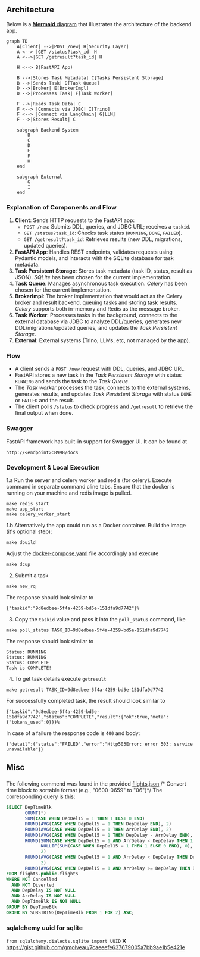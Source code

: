 

## Architecture
Below is a [**Mermaid** diagram](https://mermaid.live/edit#pako:eNplkn-PmjAYx9_Kk_61JeqAEwWybBFQc8td5p0mSyZm6eQ5JUJL2nK7m_jer1AdXgYJ-Zbn831-tD2SLU-RBGQnaLmHVZww0M9kHeUZMrWBfv9Lvfi-XMEnhn9qCD_MqFSTxS1MyvLjGYbPmoJ6PtWUVFRV8qui8vArS7WhIa45g-1QCZRVrq7IhBkubIsuFdcErHQY7lHRlCpaQ7RufkhYoJCZVLpFaEC6w807M7LUeGuIWws8VFhdoLiFQsEPKGqYro26Lcr8HbAQfItS4iXTzGT6wYWmz6T5zlr-Eem5KsSm2-toxBnDrZLwnFH4FodRDfP13d395ho6T_3Y7k2bwLwNIavf5pRCuj3oAWH5qnegMMF29k5GnYw7Oe3kzEid5r_00xeFgtG8g-f_YNLTNyVLSaBEhT1SoChosyTHBkmI2mOBCQm0TPGJ6iESkrCTtpWU_eS8uDgFr3Z7EjzRXOpVVerjxTijuoMO0fVQRLxiigRum4EER_JCgr7jDKyh642t8dj2hq5jj3rkVUOjgX9j2bY_GjuO6_ujU4_8bYtaA89zb3zb823Lckbu0D-9AdHN5Ys) that illustrates the architecture of the backend app.

```mermaid
graph TD
    A[Client] -->|POST /new| H[Security Layer]
    A <--> |GET /status?task_id| H
    A <-->|GET /getresult?task_id| H

    H <--> B(FastAPI App)

    B -->|Stores Task Metadata| C[Tasks Persistent Storage]
    B -->|Sends Task| D[Task Queue]
    D -->|Broker| E[BrokerImpl]
    D -->|Processes Task| F[Task Worker]
    
    F -->|Reads Task Data| C
    F <--> |Connects via JDBC| I[Trino]
    F <--> |Connect via LangChain| G[LLM]
    F -->|Stores Result| C

    subgraph Backend System
        B
        C
        D
        E
        F
        H
    end

    subgraph External
        G
        I
    end
```

### Explanation of Components and Flow
1. **Client**: Sends HTTP requests to the FastAPI app:
   - `POST /new`: Submits DDL, queries, and JDBC URL; receives a `taskid`.
   - `GET /status?task_id`: Checks task status (`RUNNING`, `DONE`, `FAILED`).
   - `GET /getresult?task_id`: Retrieves results (new DDL, migrations, updated queries).
2. **FastAPI App**: Handles REST endpoints, validates requests using Pydantic models, and interacts with the SQLite database for task metadata.
3. **Task Persistent Storage**: Stores task metadata (task ID, status, result as JSON).  _SQLite_ has been chosen for the current implementation.
4. **Task Queue**: Manages asynchronous task execution. _Celery_ has been chosen for the current implementation.
5. **BrokerImpl**:  The broker implementation that would act as the Celery broker and result backend, queuing tasks and storing task results.  _Celery_ supports both in-memory and Redis as the message broker.
6. **Task Worker**: Processes tasks in the background, connects to the external database via JDBC to analyze DDL/queries, generates new DDL/migrations/updated queries, and updates the _Task Persistent Storage_.
7. **External**: External systems (Trino, LLMs, etc,  not managed by the app).

### Flow
- A client sends a `POST /new` request with DDL, queries, and JDBC URL.
- FastAPI stores a new task in the _Task Persistent Storage_ with status `RUNNING` and sends the task to the _Task Queue_.
- The _Task worker_ processes the task, connects to the external systems, generates results, and updates _Task Persistent Storage_ with status `DONE` or `FAILED` and the result.
- The client polls `/status` to check progress and `/getresult` to retrieve the final output when done.

### Swagger 
FastAPI framework has built-in support for Swagger UI. It can be found at
```curl
http://<endpoint>:8998/docs
```

### Development & Local Execution

1.a Run the server and celery worker and redis (for celery). Execute command in separate command cline tabs.
Ensure that the docker is running on your machine and redis image is pulled.
```shell
make redis_start
make app_start
make celery_worker_start
```
1.b Alternatively the app could run as a Docker container. Build the image (it's optional step):
```shell
make dbuild
```
Adjust the [docker-compose.yaml](./docker-compose.yaml) file accordingly and execute

```shell
make dcup
```

2. Submit a task
```shell
make new_rq                                                           
```
The response should look similar to
```shell
{"taskid":"9d8edbee-5f4a-4259-bd5e-151dfa9d7742"}%
```
3. Copy the `taskid` value and pass it into the `poll_status` command, like
```shell
make poll_status TASK_ID=9d8edbee-5f4a-4259-bd5e-151dfa9d7742
```
The response should look similar to
```shell
Status: RUNNING
Status: RUNNING
Status: COMPLETE
Task is COMPLETE!
```

4. To get task details execute `getresult`
```shell
make getresult TASK_ID=9d8edbee-5f4a-4259-bd5e-151dfa9d7742    
```
For successfully completed task, the result should look similar to
```shell
{"taskid":"9d8edbee-5f4a-4259-bd5e-151dfa9d7742","status":"COMPLETE","result":{"ok":true,"meta":{"tokens_used":0}}}%
```
In case of a failure the response code is `400` and body:
```shell
{"detail":{"status":"FAILED","error":"Http503Error: error 503: service unavailable"}}            
```


## Misc

###
The following commend was found in the provided [flights.json](./info/request/flights.json)
/* Convert time block to sortable format (e.g., "0600-0659" to "06")*/
The corresponding query is this:
```sql
SELECT DepTimeBlk                                                                                  AS DepartureTimeBlock,
       COUNT(*)                                                                                    AS TotalFlights,
       SUM(CASE WHEN DepDel15 = 1 THEN 1 ELSE 0 END)                                               AS DelayedDepartures,
       ROUND(AVG(CASE WHEN DepDel15 = 1 THEN DepDelay END), 2)                                     AS AvgDepartureDelay,
       ROUND(AVG(CASE WHEN DepDel15 = 1 THEN ArrDelay END), 2)                                     AS AvgArrivalDelay,
       ROUND(AVG(CASE WHEN DepDel15 = 1 THEN DepDelay - ArrDelay END), 2)                          AS AvgDelayRecoveryMinutes,
       ROUND(SUM(CASE WHEN DepDel15 = 1 AND ArrDelay < DepDelay THEN 1 ELSE 0 END) * 100.0 /
             NULLIF(SUM(CASE WHEN DepDel15 = 1 THEN 1 ELSE 0 END), 0),
             2)                                                                                    AS PercentFlightsRecoveredTime,
       ROUND(AVG(CASE WHEN DepDel15 = 1 AND ArrDelay < DepDelay THEN DepDelay - ArrDelay END),
             2)                                                                                    AS AvgMinutesRecovered,
       ROUND(AVG(CASE WHEN DepDel15 = 1 AND ArrDelay >= DepDelay THEN DepDelay - ArrDelay END), 2) AS AvgDelayGrowth
FROM flights.public.flights
WHERE NOT Cancelled
  AND NOT Diverted
  AND DepDelay IS NOT NULL
  AND ArrDelay IS NOT NULL
  AND DepTimeBlk IS NOT NULL
GROUP BY DepTimeBlk
ORDER BY SUBSTRING(DepTimeBlk FROM 1 FOR 2) ASC;   
```
### sqlalchemy uuid for sqlite
`from sqlalchemy.dialects.sqlite import UUID` ❌
https://gist.github.com/gmolveau/7caeeefe637679005a7bb9ae1b5e421e
